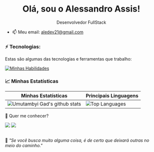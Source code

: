 <h1 align='center'>
  Olá, sou o Alessandro Assis!
  <br/>

</h1>

<p align='center'>
  Desenvolvedor FullStack
</p>

- 📫 Meu email: aledev21@gmail.com


### ⚡ Tecnologias:

Estas são algumas das tecnologias e ferramentas que trabalho:

[![Minhas Habilidades](https://skillicons.dev/icons?i=html,css,js,ts,jest,react,nextjs,styledcomponents,sass,nodejs,firebase
)](https://skillicons.dev)

### 📈 Minhas Estatísticas

| Minhas Estatísticas                                                                                                                                                            | Principais Linguagens                                                                                                                                                                     |
| ------------------------------------------------------------------------------------------------------------------------------------------------------------------------ | ---------------------------------------------------------------------------------------------------------------------------------------------------------------------------------- |
| ![Umutambyi Gad's github stats](https://github-readme-stats.vercel.app/api?username=aledev21&show_icons=true&theme=dark&include_all_commits=true&count_private=true&theme=jolly) | ![Top Languages](https://github-readme-stats.vercel.app/api/top-langs/?username=aledev21_count=10&count_private=true&hide_border=true&theme=jolly&layout=compact) |

💬 Quer me conhecer?

<div>
  <a href="https://www.linkedin.com/in/aledev21" target="_blank"><img src="https://img.shields.io/badge/-LinkedIn-%230077B5?style=for-the-badge&logo=linkedin&logoColor=white" target="_blank"></a>
  <a href = "aledev21@gmail.com"><img src="https://img.shields.io/badge/-Gmail-%23333?style=for-the-badge&logo=gmail&logoColor=white" target="_blank"></a>

 
</div>
<br>
<p>🧠 <spam style="font-style:italic">"Se você busca muito alguma coisa, é de certo que deixará outras no meio do caminho."</spam></p>

